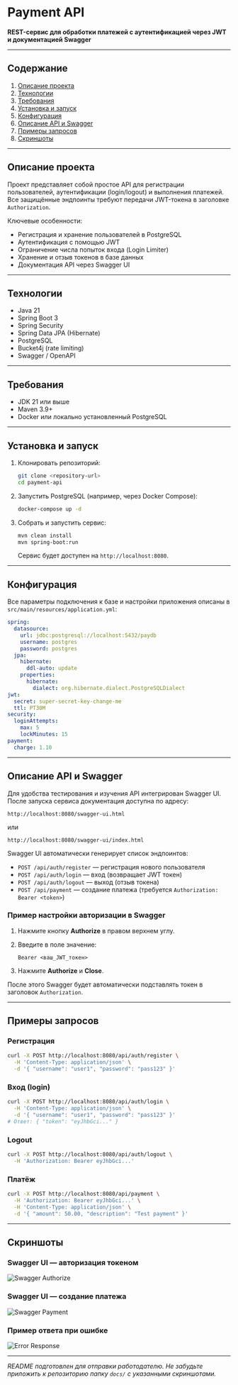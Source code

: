 # Payment API

**REST-сервис для обработки платежей с аутентификацией через JWT и документацией Swagger**

---

## Содержание

1. [Описание проекта](#описание-проекта)
2. [Технологии](#технологии)
3. [Требования](#требования)
4. [Установка и запуск](#установка-и-запуск)
5. [Конфигурация](#конфигурация)
6. [Описание API и Swagger](#описание-api-и-swagger)
7. [Примеры запросов](#примеры-запросов)
8. [Скриншоты](#скриншоты)

---

## Описание проекта

Проект представляет собой простое API для регистрации пользователей, аутентификации (login/logout) и выполнения платежей. Все защищённые эндпоинты требуют передачи JWT-токена в заголовке `Authorization`.

Ключевые особенности:

* Регистрация и хранение пользователей в PostgreSQL
* Аутентификация с помощью JWT
* Ограничение числа попыток входа (Login Limiter)
* Хранение и отзыв токенов в базе данных
* Документация API через Swagger UI

---

## Технологии

* Java 21
* Spring Boot 3
* Spring Security
* Spring Data JPA (Hibernate)
* PostgreSQL
* Bucket4j (rate limiting)
* Swagger / OpenAPI

---

## Требования

* JDK 21 или выше
* Maven 3.9+
* Docker или локально установленный PostgreSQL

---

## Установка и запуск

1. Клонировать репозиторий:

   ```bash
   git clone <repository-url>
   cd payment-api
   ```
2. Запустить PostgreSQL (например, через Docker Compose):

   ```bash
   docker-compose up -d
   ```
3. Собрать и запустить сервис:

   ```bash
   mvn clean install
   mvn spring-boot:run
   ```

   Сервис будет доступен на `http://localhost:8080`.

---

## Конфигурация

Все параметры подключения к базе и настройки приложения описаны в `src/main/resources/application.yml`:

```yaml
spring:
  datasource:
    url: jdbc:postgresql://localhost:5432/paydb
    username: postgres
    password: postgres
  jpa:
    hibernate:
      ddl-auto: update
    properties:
      hibernate:
        dialect: org.hibernate.dialect.PostgreSQLDialect
jwt:
  secret: super-secret-key-change-me
  ttl: PT30M
security:
  loginAttempts:
    max: 5
    lockMinutes: 15
payment:
  charge: 1.10
```

---

## Описание API и Swagger

Для удобства тестирования и изучения API интегрирован Swagger UI. После запуска сервиса документация доступна по адресу:

```
http://localhost:8080/swagger-ui.html
```

или

```
http://localhost:8080/swagger-ui/index.html
```

Swagger UI автоматически генерирует список эндпоинтов:

* `POST /api/auth/register` — регистрация нового пользователя
* `POST /api/auth/login` — вход (возвращает JWT токен)
* `POST /api/auth/logout` — выход (отзыв токена)
* `POST /api/payment` — создание платежа (требуется `Authorization: Bearer <token>`)

### Пример настройки авторизации в Swagger

1. Нажмите кнопку **Authorize** в правом верхнем углу.
2. Введите в поле значение:

   ```
   Bearer <ваш_JWT_токен>
   ```
3. Нажмите **Authorize** и **Close**.

После этого Swagger будет автоматически подставлять токен в заголовок `Authorization`.

---

## Примеры запросов

### Регистрация

```bash
curl -X POST http://localhost:8080/api/auth/register \
  -H 'Content-Type: application/json' \
  -d '{ "username": "user1", "password": "pass123" }'
```

### Вход (login)

```bash
curl -X POST http://localhost:8080/api/auth/login \
  -H 'Content-Type: application/json' \
  -d '{ "username": "user1", "password": "pass123" }'
# Ответ: { "token": "eyJhbGci..." }
```

### Logout

```bash
curl -X POST http://localhost:8080/api/auth/logout \
  -H 'Authorization: Bearer eyJhbGci...'
```

### Платёж

```bash
curl -X POST http://localhost:8080/api/payment \
  -H 'Authorization: Bearer eyJhbGci...' \
  -H 'Content-Type: application/json' \
  -d '{ "amount": 50.00, "description": "Test payment" }'
```

---

## Скриншоты

### Swagger UI — авторизация токеном

![Swagger Authorize](docs/swagger-authorize.png)

### Swagger UI — создание платежа

![Swagger Payment](docs/swagger-payment.png)

### Пример ответа при ошибке

![Error Response](docs/error-response.png)

---

*README подготовлен для отправки работодателю. Не забудьте приложить к репозиторию папку `docs/` с указанными скриншотами.*
